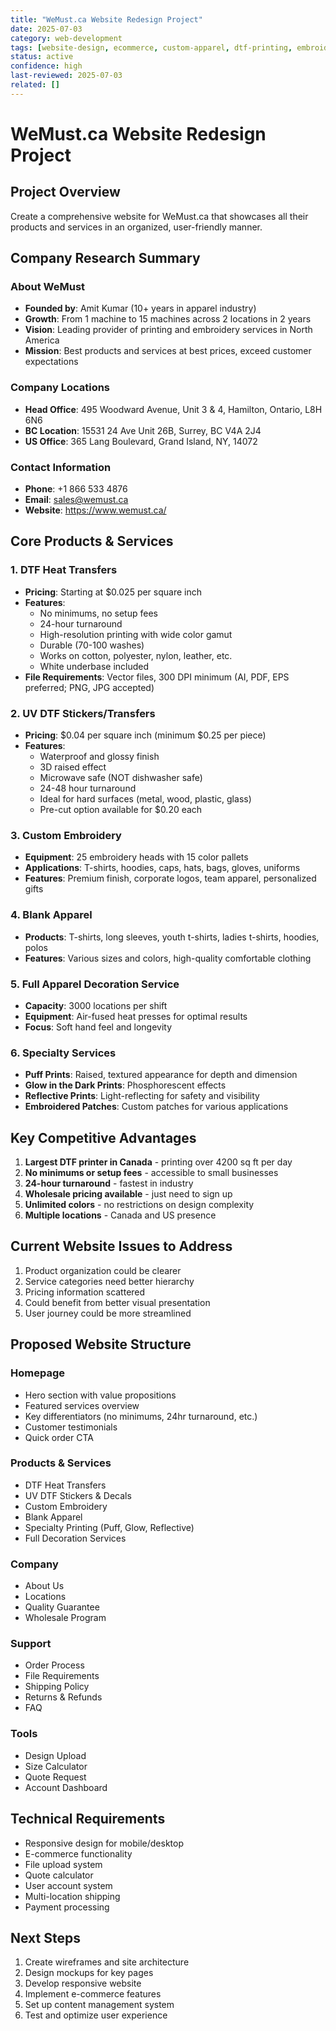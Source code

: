 ```yaml
---
title: "WeMust.ca Website Redesign Project"
date: 2025-07-03
category: web-development
tags: [website-design, ecommerce, custom-apparel, dtf-printing, embroidery]
status: active
confidence: high
last-reviewed: 2025-07-03
related: []
---
```


# WeMust.ca Website Redesign Project

## Project Overview
Create a comprehensive website for WeMust.ca that showcases all their products and services in an organized, user-friendly manner.

## Company Research Summary

### About WeMust
- **Founded by**: Amit Kumar (10+ years in apparel industry)
- **Growth**: From 1 machine to 15 machines across 2 locations in 2 years
- **Vision**: Leading provider of printing and embroidery services in North America
- **Mission**: Best products and services at best prices, exceed customer expectations

### Company Locations
- **Head Office**: 495 Woodward Avenue, Unit 3 & 4, Hamilton, Ontario, L8H 6N6
- **BC Location**: 15531 24 Ave Unit 26B, Surrey, BC V4A 2J4
- **US Office**: 365 Lang Boulevard, Grand Island, NY, 14072

### Contact Information
- **Phone**: +1 866 533 4876
- **Email**: sales@wemust.ca
- **Website**: https://www.wemust.ca/

## Core Products & Services

### 1. DTF Heat Transfers
- **Pricing**: Starting at $0.025 per square inch
- **Features**: 
  - No minimums, no setup fees
  - 24-hour turnaround
  - High-resolution printing with wide color gamut
  - Durable (70-100 washes)
  - Works on cotton, polyester, nylon, leather, etc.
  - White underbase included
- **File Requirements**: Vector files, 300 DPI minimum (AI, PDF, EPS preferred; PNG, JPG accepted)

### 2. UV DTF Stickers/Transfers
- **Pricing**: $0.04 per square inch (minimum $0.25 per piece)
- **Features**:
  - Waterproof and glossy finish
  - 3D raised effect
  - Microwave safe (NOT dishwasher safe)
  - 24-48 hour turnaround
  - Ideal for hard surfaces (metal, wood, plastic, glass)
  - Pre-cut option available for $0.20 each

### 3. Custom Embroidery
- **Equipment**: 25 embroidery heads with 15 color pallets
- **Applications**: T-shirts, hoodies, caps, hats, bags, gloves, uniforms
- **Features**: Premium finish, corporate logos, team apparel, personalized gifts

### 4. Blank Apparel
- **Products**: T-shirts, long sleeves, youth t-shirts, ladies t-shirts, hoodies, polos
- **Features**: Various sizes and colors, high-quality comfortable clothing

### 5. Full Apparel Decoration Service
- **Capacity**: 3000 locations per shift
- **Equipment**: Air-fused heat presses for optimal results
- **Focus**: Soft hand feel and longevity

### 6. Specialty Services
- **Puff Prints**: Raised, textured appearance for depth and dimension
- **Glow in the Dark Prints**: Phosphorescent effects
- **Reflective Prints**: Light-reflecting for safety and visibility
- **Embroidered Patches**: Custom patches for various applications

## Key Competitive Advantages
1. **Largest DTF printer in Canada** - printing over 4200 sq ft per day
2. **No minimums or setup fees** - accessible to small businesses
3. **24-hour turnaround** - fastest in industry
4. **Wholesale pricing available** - just need to sign up
5. **Unlimited colors** - no restrictions on design complexity
6. **Multiple locations** - Canada and US presence

## Current Website Issues to Address
1. Product organization could be clearer
2. Service categories need better hierarchy
3. Pricing information scattered
4. Could benefit from better visual presentation
5. User journey could be more streamlined

## Proposed Website Structure

### Homepage
- Hero section with value propositions
- Featured services overview
- Key differentiators (no minimums, 24hr turnaround, etc.)
- Customer testimonials
- Quick order CTA

### Products & Services
- DTF Heat Transfers
- UV DTF Stickers & Decals
- Custom Embroidery
- Blank Apparel
- Specialty Printing (Puff, Glow, Reflective)
- Full Decoration Services

### Company
- About Us
- Locations
- Quality Guarantee
- Wholesale Program

### Support
- Order Process
- File Requirements
- Shipping Policy
- Returns & Refunds
- FAQ

### Tools
- Design Upload
- Size Calculator
- Quote Request
- Account Dashboard

## Technical Requirements
- Responsive design for mobile/desktop
- E-commerce functionality
- File upload system
- Quote calculator
- User account system
- Multi-location shipping
- Payment processing

## Next Steps
1. Create wireframes and site architecture
2. Design mockups for key pages
3. Develop responsive website
4. Implement e-commerce features
5. Set up content management system
6. Test and optimize user experience
